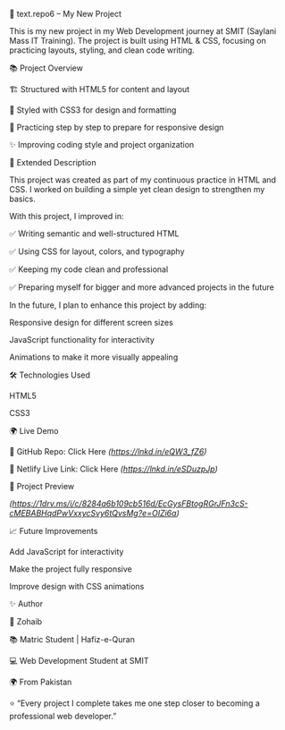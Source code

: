 🚀 text.repo6 – My New Project

This is my new project in my Web Development journey at SMIT (Saylani Mass IT Training).
The project is built using HTML & CSS, focusing on practicing layouts, styling, and clean code writing.

📚 Project Overview

🏗️ Structured with HTML5 for content and layout

🎨 Styled with CSS3 for design and formatting

📱 Practicing step by step to prepare for responsive design

✨ Improving coding style and project organization

📖 Extended Description

This project was created as part of my continuous practice in HTML and CSS.
I worked on building a simple yet clean design to strengthen my basics.

With this project, I improved in:

✅ Writing semantic and well-structured HTML

✅ Using CSS for layout, colors, and typography

✅ Keeping my code clean and professional

✅ Preparing myself for bigger and more advanced projects in the future

In the future, I plan to enhance this project by adding:

Responsive design for different screen sizes

JavaScript functionality for interactivity

Animations to make it more visually appealing

🛠️ Technologies Used

HTML5

CSS3

🌍 Live Demo

🔗 GitHub Repo: Click Here *(https://lnkd.in/eQW3_fZ6)*

🔗 Netlify Live Link: Click Here *(https://lnkd.in/eSDuzpJp)*

📸 Project Preview

*(https://1drv.ms/i/c/8284a6b109cb516d/EcGysFBtogRGrJFn3cS-cMEBABHqdPwVxxycSvy6tQvsMg?e=OIZi6a)*

📈 Future Improvements

Add JavaScript for interactivity

Make the project fully responsive

Improve design with CSS animations

✨ Author

👤 Zohaib

📚 Matric Student | Hafiz-e-Quran

💻 Web Development Student at SMIT

🌍 From Pakistan

⭐️ “Every project I complete takes me one step closer to becoming a professional web developer.”

